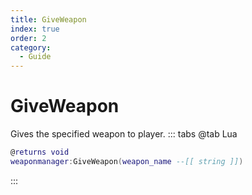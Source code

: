 ```yaml
---
title: GiveWeapon
index: true
order: 2
category:
  - Guide
---
```


# GiveWeapon
Gives the specified weapon to player.
::: tabs
@tab Lua
```lua
@returns void
weaponmanager:GiveWeapon(weapon_name --[[ string ]])
```

:::